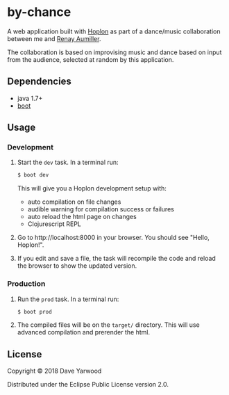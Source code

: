 # by-chance

A web application built with [Hoplon][hoplon] as part of a dance/music
collaboration between me and [Renay Aumiller][rad].

The collaboration is based on improvising music and dance based on input from
the audience, selected at random by this application.

## Dependencies

- java 1.7+
- [boot][boot]

## Usage
### Development
1. Start the `dev` task. In a terminal run:
    ```bash
    $ boot dev
    ```
    This will give you a  Hoplon development setup with:
    - auto compilation on file changes
    - audible warning for compilation success or failures
    - auto reload the html page on changes
    - Clojurescript REPL

2. Go to http://localhost:8000 in your browser. You should see "Hello, Hoplon!".

3. If you edit and save a file, the task will recompile the code and reload the
   browser to show the updated version.

### Production
1. Run the `prod` task. In a terminal run:
    ```bash
    $ boot prod
    ```

2. The compiled files will be on the `target/` directory. This will use
   advanced compilation and prerender the html.

## License

Copyright © 2018 Dave Yarwood

Distributed under the Eclipse Public License version 2.0.

[boot]: http://boot-clj.com
[hoplon]: http://hoplon.io
[rad]: https://www.radances.com
